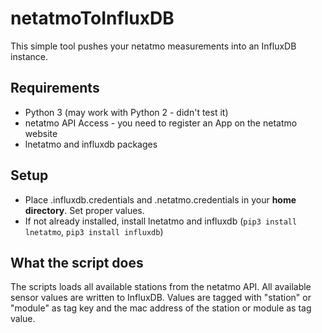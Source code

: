 # netatmoToInfluxDB
This simple tool pushes your netatmo measurements into an InfluxDB instance.

## Requirements

- Python 3 (may work with Python 2 - didn't test it)
- netatmo API Access - you need to register an App on the netatmo website
- lnetatmo and influxdb packages

## Setup

- Place .influxdb.credentials and .netatmo.credentials in your **home directory**. Set proper values.
- If not already installed, install lnetatmo and influxdb (`pip3 install lnetatmo`, `pip3 install influxdb`)

## What the script does

The scripts loads all available stations from the netatmo API. All available sensor values are written to InfluxDB. Values are tagged with "station" or "module" as tag key and the mac address of the station or module as tag value.
